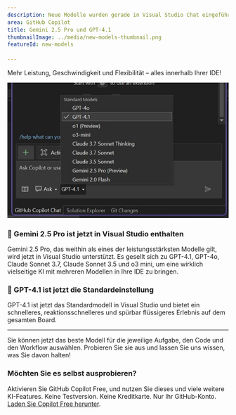 ```yaml
---
description: Neue Modelle wurden gerade in Visual Studio Chat eingeführt.
area: GitHub Copilot
title: Gemini 2.5 Pro und GPT-4.1
thumbnailImage: ../media/new-models-thumbnail.png
featureId: new-models

---
```



Mehr Leistung, Geschwindigkeit und Flexibilität – alles innerhalb Ihrer IDE!

![Neue Modelle](../media/new-models.png)

### 🚨 Gemini 2.5 Pro ist jetzt in Visual Studio enthalten

Gemini 2.5 Pro, das weithin als eines der leistungsstärksten Modelle gilt, wird jetzt in Visual Studio unterstützt. Es gesellt sich zu GPT-4.1, GPT-4o, Claude Sonnet 3.7, Claude Sonnet 3.5 und o3 mini, um eine wirklich vielseitige KI mit mehreren Modellen in Ihre IDE zu bringen.

### 🚨 GPT-4.1 ist jetzt die Standardeinstellung

GPT-4.1 ist jetzt das Standardmodell in Visual Studio und bietet ein schnelleres, reaktionsschnelleres und spürbar flüssigeres Erlebnis auf dem gesamten Board.

---

Sie können jetzt das beste Modell für die jeweilige Aufgabe, den Code und den Workflow auswählen. Probieren Sie sie aus und lassen Sie uns wissen, was Sie davon halten!

### Möchten Sie es selbst ausprobieren?
Aktivieren Sie GitHub Copilot Free, und nutzen Sie dieses und viele weitere KI-Features.
 Keine Testversion. Keine Kreditkarte. Nur Ihr GitHub-Konto. [Laden Sie Copilot Free herunter](https://github.com/settings/copilot).
